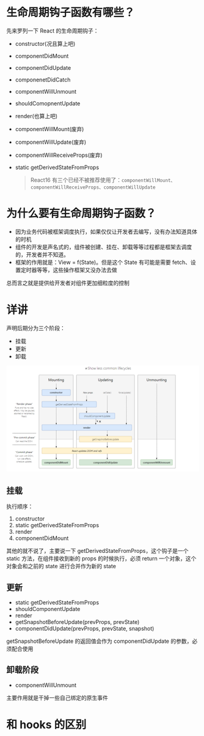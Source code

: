 # 生命周期钩子函数有哪些？

先来罗列一下 React 的生命周期钩子：

- constructor(况且算上吧)
- componentDidMount
- componentDidUpdate
- componenetDidCatch
- componentWillUnmount
- shouldComopnentUpdate
- render(也算上吧)
- componentWillMount(废弃)
- componentWillUpdate(废弃)
- componentWillReceiveProps(废弃)

- static getDerivedStateFromProps
  > React16 有三个已经不被推荐使用了：`componentWillMount、componentWillReceiveProps、componentWillUpdate`

# 为什么要有生命周期钩子函数？

- 因为业务代码被框架调度执行，如果仅仅让开发者去编写，没有办法知道具体的时机
- 组件的开发是声名式的，组件被创建、挂在、卸载等等过程都是框架去调度的，开发者并不知道。
- 框架的作用就是：View = f(State)。但是这个 State 有可能是需要 fetch、设置定时器等等，这些操作框架又没办法去做

总而言之就是提供给开发者对组件更加细粒度的控制

# 详讲

声明后期分为三个阶段：

- 挂载
- 更新
- 卸载

![](./assets/lifehook.jpg)

## 挂载

执行顺序：

1.  constructor
2.  static getDerivedStateFromProps
3.  render
4.  componentDidMount

其他的就不说了，主要说一下 getDerivedStateFromProps，这个钩子是一个 static 方法，在组件接收到新的 props 的时候执行，必须 return 一个对象，这个对象会和之前的 state 进行合并作为新的 state

## 更新

- static getDerivedStateFromProps
- shouldComponentUpdate
- render
- getSnapshotBeforeUpdate(prevProps, prevState)
- componentDidUpdate(prevProps, prevState, snapshot)

getSnapshotBeforeUpdate 的返回值会作为 componentDidUpdate 的参数，必须配合使用

## 卸载阶段

- componentWillUnmount

主要作用就是干掉一些自己绑定的原生事件

# 和 hooks 的区别
